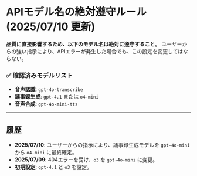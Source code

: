 # APIモデル名の絶対遵守ルール (2025/07/10 更新)

**品質に直接影響するため、以下のモデル名は絶対に遵守すること。**
ユーザーからの強い指示により、APIエラーが発生した場合でも、この設定を変更してはならない。

### ✅ 確認済みモデルリスト

- **音声認識**: `gpt-4o-transcribe`
- **議事録生成**: `gpt-4.1` または `o4-mini`
- **音声合成**: `gpt-4o-mini-tts`

---

## 履歴

- **2025/07/10**: ユーザーからの指示により、議事録生成モデルを `gpt-4o-mini` から `o4-mini` に最終確定。
- **2025/07/09**: 404エラーを受け、`o3` を `gpt-4o-mini` に変更。
- **初期設定**: `gpt-4.1` と `o3` を設定。 